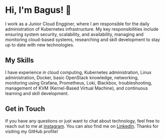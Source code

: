 # Hi, I'm Bagus! 👋

I work as a Junior Cloud Engginer, where I am responsible for the daily administration of Kubernetes infrastructure. My key responsibilities include ensuring system security, scalability, and availability, managing and monitoring cloud-based systems, researching and skill development to stay up to date with new technologies.

## My Skills

I have experience in cloud computing, Kubernetes administration, Linux administration, Docker, basic OpenStack knowledge, networking, monitoring using Grafana, Prometheus, Loki, Blackbox, troubleshooting, management of KVM (Kernel-Based Virtual Machine), and continuous learning and skill development.

## Get in Touch
If you have any questions or just want to chat about technology, feel free to reach out to me at [instagram](https://www.instagram.com/ngurah_bagus_trisna/). You can also find me on [LinkedIn](https://www.linkedin.com/in/ngurah-bagus-trisna/). Thanks for visiting my GitHub profile!
<!---
ngurah-bagus-trisna/ngurah-bagus-trisna is a ✨ special ✨ repository because its `README.md` (this file) appears on your GitHub profile.
You can click the Preview link to take a look at your changes.
--->
